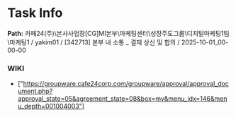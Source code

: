 # Task Info

**Path:** 카페24(주)\본사사업장\[CG]MI본부\마케팅센터\성장주도그룹\디지털마케팅1팀\마케팅1 / yakim01 / [342713] 본부 내 소통 _ 결재 상신 및 합의 / 2025-10-01_00-00-00

### WIKI
- ["https://groupware.cafe24corp.com/groupware/approval/approval_document.php?approval_state=05&agreement_state=08&box=my&menu_idx=146&menu_depth=001004003"]

